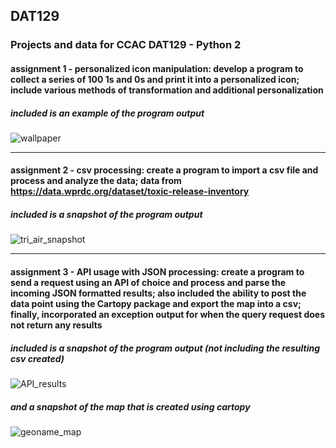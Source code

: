 ## DAT129
### Projects and data for CCAC DAT129 - Python 2

#### **assignment 1** - personalized icon manipulation: develop a program to collect a series of 100 1s and 0s and print it into a personalized icon; include various methods of transformation and additional personalization

##### included is an example of the program output

![wallpaper](https://user-images.githubusercontent.com/71047291/109729976-bd7f4200-7b86-11eb-8dc1-6051cf83d920.jpg)

_______

#### **assignment 2** - csv processing: create a program to import a csv file and process and analyze the data; data from https://data.wprdc.org/dataset/toxic-release-inventory

##### included is a snapshot of the program output

![tri_air_snapshot](https://user-images.githubusercontent.com/71047291/109730510-970dd680-7b87-11eb-9dc1-f13cad76b9c6.jpg)

_______

#### **assignment 3** - API usage with JSON processing: create a program to send a request using an API of choice and process and parse the incoming JSON formatted results; also included the ability to post the data point using the Cartopy package and export the map into a csv; finally, incorporated an exception output for when the query request does not return any results

##### included is a snapshot of the program output (not including the resulting csv created)

![API_results](https://user-images.githubusercontent.com/71047291/110192701-b2821700-7dfd-11eb-84b0-fe2933bad44a.jpg)


##### and a snapshot of the map that is created using cartopy

![geoname_map](https://user-images.githubusercontent.com/71047291/112682199-27b59a80-8e46-11eb-9622-b59ff4d125f3.jpg)
